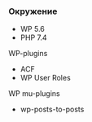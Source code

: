 ### Окружение
- WP 5.6
- PHP 7.4

WP-plugins

- ACF
- WP User Roles

WP mu-plugins

- wp-posts-to-posts
